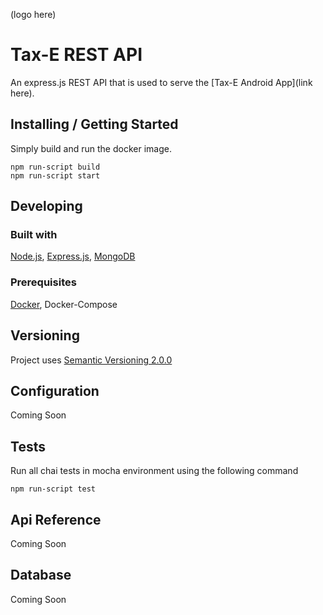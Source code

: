 (logo here)

# Tax-E REST API

An express.js REST API that is used to serve the [Tax-E Android App](link here).

## Installing / Getting Started

Simply build and run the docker image.

```shell
npm run-script build
npm run-script start
```

## Developing

### Built with
[Node.js](https://nodejs.org/en/), [Express.js](https://expressjs.com/), [MongoDB](https://www.mongodb.com/)

### Prerequisites
[Docker](https://www.docker.com/), Docker-Compose

## Versioning
Project uses [Semantic Versioning 2.0.0](https://semver.org/)

## Configuration ##
Coming Soon

## Tests
Run all chai tests in mocha environment using the following command
```shell
npm run-script test
```

## Api Reference ##
Coming Soon


## Database ##
Coming Soon
